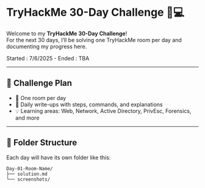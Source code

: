 # TryHackMe 30-Day Challenge 🧠💻

Welcome to my **TryHackMe 30-Day Challenge**!  
For the next 30 days, I’ll be solving one TryHackMe room per day and documenting my progress here.

Started : 7/6/2025 - Ended : TBA

---

## 📅 Challenge Plan

- 🔐 One room per day  
- 📝 Daily write-ups with steps, commands, and explanations  
- 💡 Learning areas: Web, Network, Active Directory, PrivEsc, Forensics, and more

---

## 📁 Folder Structure

Each day will have its own folder like this:
```
Day-01-Room-Name/
├── solution.md
└── screenshots/
```
